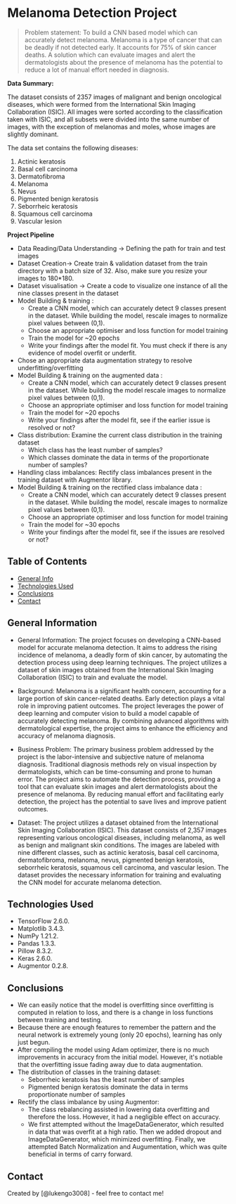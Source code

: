 # Melanoma Detection Project
> Problem statement: To build a CNN based model which can accurately detect melanoma. Melanoma is a type of cancer that can be deadly if not detected early. It accounts for 75% of skin cancer deaths. A solution which can evaluate images and alert the dermatologists about the presence of melanoma has the potential to reduce a lot of manual effort needed in diagnosis.

**Data Summary:**

The dataset consists of 2357 images of malignant and benign oncological diseases, which were formed from the International Skin Imaging Collaboration (ISIC). All images were sorted according to the classification taken with ISIC, and all subsets were divided into the same number of images, with the exception of melanomas and moles, whose images are slightly dominant.

The data set contains the following diseases:
1. Actinic keratosis
2. Basal cell carcinoma
3. Dermatofibroma
4. Melanoma
5. Nevus
6. Pigmented benign keratosis
7. Seborrheic keratosis
8. Squamous cell carcinoma
9. Vascular lesion

**Project Pipeline**

- Data Reading/Data Understanding → Defining the path for train and test images 
- Dataset Creation→ Create train & validation dataset from the train directory with a batch size of 32. Also, make sure you resize your images to 180*180.
- Dataset visualisation → Create a code to visualize one instance of all the nine classes present in the dataset 
- Model Building & training : 
    - Create a CNN model, which can accurately detect 9 classes present in the dataset. While building the model, rescale images to normalize pixel values between (0,1).
    - Choose an appropriate optimiser and loss function for model training
    - Train the model for ~20 epochs
    - Write your findings after the model fit. You must check if there is any evidence of model overfit or underfit.
- Chose an appropriate data augmentation strategy to resolve underfitting/overfitting 
- Model Building & training on the augmented data :
    - Create a CNN model, which can accurately detect 9 classes present in the dataset. While building the model rescale images to normalize pixel values between (0,1).
    - Choose an appropriate optimiser and loss function for model training
    - Train the model for ~20 epochs
    - Write your findings after the model fit, see if the earlier issue is resolved or not?
- Class distribution: Examine the current class distribution in the training dataset 
    - Which class has the least number of samples?
    - Which classes dominate the data in terms of the proportionate number of samples?
- Handling class imbalances: Rectify class imbalances present in the training dataset with Augmentor library.
- Model Building & training on the rectified class imbalance data :
    - Create a CNN model, which can accurately detect 9 classes present in the dataset. While building the model, rescale images to normalize pixel values between (0,1).
    - Choose an appropriate optimiser and loss function for model training
    - Train the model for ~30 epochs
    - Write your findings after the model fit, see if the issues are resolved or not?

## Table of Contents
* [General Info](#general-information)
* [Technologies Used](#technologies-used)
* [Conclusions](#conclusions)
* [Contact](#contact)

## General Information
- General Information:
The project focuses on developing a CNN-based model for accurate melanoma detection. It aims to address the rising incidence of melanoma, a deadly form of skin cancer, by automating the detection process using deep learning techniques. The project utilizes a dataset of skin images obtained from the International Skin Imaging Collaboration (ISIC) to train and evaluate the model.

- Background:
Melanoma is a significant health concern, accounting for a large portion of skin cancer-related deaths. Early detection plays a vital role in improving patient outcomes. The project leverages the power of deep learning and computer vision to build a model capable of accurately detecting melanoma. By combining advanced algorithms with dermatological expertise, the project aims to enhance the efficiency and accuracy of melanoma diagnosis.

- Business Problem:
The primary business problem addressed by the project is the labor-intensive and subjective nature of melanoma diagnosis. Traditional diagnosis methods rely on visual inspection by dermatologists, which can be time-consuming and prone to human error. The project aims to automate the detection process, providing a tool that can evaluate skin images and alert dermatologists about the presence of melanoma. By reducing manual effort and facilitating early detection, the project has the potential to save lives and improve patient outcomes.

- Dataset:
The project utilizes a dataset obtained from the International Skin Imaging Collaboration (ISIC). This dataset consists of 2,357 images representing various oncological diseases, including melanoma, as well as benign and malignant skin conditions. The images are labeled with nine different classes, such as actinic keratosis, basal cell carcinoma, dermatofibroma, melanoma, nevus, pigmented benign keratosis, seborrheic keratosis, squamous cell carcinoma, and vascular lesion. The dataset provides the necessary information for training and evaluating the CNN model for accurate melanoma detection.

## Technologies Used
- TensorFlow 2.6.0.
- Matplotlib 3.4.3.
- NumPy 1.21.2.
- Pandas 1.3.3.
- Pillow 8.3.2.
- Keras 2.6.0.
- Augmentor 0.2.8.

## Conclusions
- We can easily notice that the model is overfitting since overfitting is computed in relation to loss, and there is a change in loss functions between training and testing.
- Because there are enough features to remember the pattern and the neural network is extremely young (only 20 epochs), learning has only just begun.
- After compiling the model using Adam optimizer, there is no much improvements in accuracy from the initial model. However, it's notiable that the overfitting issue fading away due to data augmentation.
- The distribution of classes in the training dataset:
    - Seborrheic keratosis has the least number of samples
    - Pigmented benign keratosis dominate the data in terms proportionate number of samples
- Rectify the class imbalance by using Augmentor:
    - The class rebalancing assisted in lowering data overfitting and therefore the loss. However, it had a negligible effect on accuracy.
    - We first attempted without the ImageDataGenerator, which resulted in data that was overfit at a high ratio. Then we added dropout and ImageDataGenerator, which minimized overfitting. Finally, we attempted Batch Normalization and Augumentation, which was quite beneficial in terms of carry forward.

## Contact
Created by [@lukengo3008] - feel free to contact me!
